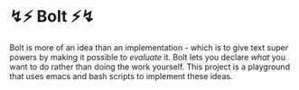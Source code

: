 # ↯⚡ Bolt ⚡↯

Bolt is more of an idea than an implementation - which is to give text super
powers by making it possible to *evaluate* it. Bolt lets you declare *what* you
want to do rather than doing the work yourself. This project is a playground
that uses emacs and bash scripts to implement these ideas.
